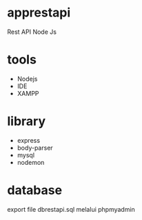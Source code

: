 # apprestapi
Rest API Node Js

# tools
- Nodejs
- IDE
- XAMPP

# library
- express
- body-parser
- mysql
- nodemon

# database
export file dbrestapi.sql melalui phpmyadmin
